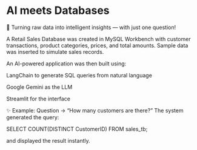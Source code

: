 # AI meets Databases
🔹 Turning raw data into intelligent insights — with just one question!

A Retail Sales Database was created in MySQL Workbench with customer transactions, product categories, prices, and total amounts.
Sample data was inserted to simulate sales records.

An AI-powered application was then built using:

LangChain to generate SQL queries from natural language

Google Gemini as the LLM

Streamlit for the interface

✨ Example:
Question → “How many customers are there?”
The system generated the query:

SELECT COUNT(DISTINCT CustomerID) FROM sales_tb;


and displayed the result instantly.